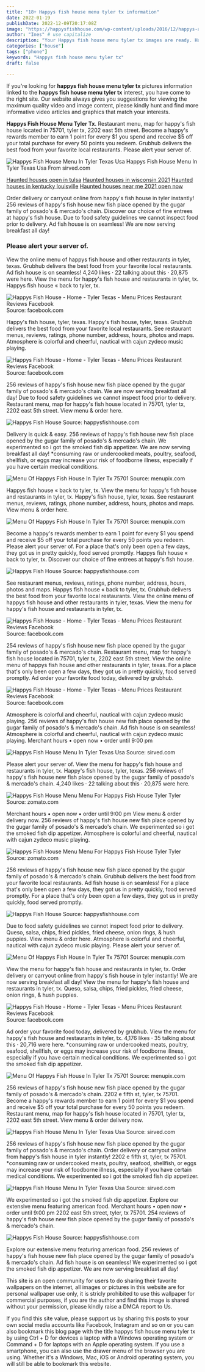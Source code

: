 ```yaml
---
title: "18+ Happys fish house menu tyler tx information"
date: 2022-01-19
publishDate: 2022-12-09T20:17:08Z
image: "https://happysfishhouse.com/wp-content/uploads/2016/12/happys-appetizer-1024x536.jpg"
author: "Ines" # use capitalize
description: "Your Happys fish house menu tyler tx images are ready. Happys fish house menu tyler tx are a topic that is being searched for and liked by netizens today. You can Download the Happys fish house menu tyler tx files here. Download all royalty-free vectors."
categories: ["house"]
tags: ["phone"]
keywords: "Happys fish house menu tyler tx"
draft: false

---
```


If you're looking for **happys fish house menu tyler tx** pictures information linked to the **happys fish house menu tyler tx** interest, you have come to the right  site.  Our website always  gives you  suggestions  for viewing  the maximum  quality video and image  content, please kindly hunt and find more informative video articles and graphics  that match your interests.

**Happys Fish House Menu Tyler Tx**. Restaurant menu, map for happy&#039;s fish house located in 75701, tyler tx, 2202 east 5th street. Become a happy&#039;s rewards member to earn 1 point for every $1 you spend and receive $5 off your total purchase for every 50 points you redeem. Grubhub delivers the best food from your favorite local restaurants. Please alert your server of.

![Happys Fish House Menu In Tyler Texas Usa](https://d6ozfheqtj1tz.cloudfront.net/ChIJs2Up5yvMSYYR_T5TYtpml5U/5c9c9927f0487.jpg "Happys Fish House Menu In Tyler Texas Usa")
Happys Fish House Menu In Tyler Texas Usa From sirved.com

[Haunted houses open in tulsa](/haunted-houses-open-in-tulsa/)
[Haunted houses in wisconsin 2021](/haunted-houses-in-wisconsin-2021/)
[Haunted houses in kentucky louisville](/haunted-houses-in-kentucky-louisville/)
[Haunted houses near me 2021 open now](/haunted-houses-near-me-2021-open-now/)

Order delivery or carryout online from happy&#039;s fish house in tyler instantly! 256 reviews of happy&#039;s fish house new fish place opened by the gugar family of posado&#039;s &amp; mercado&#039;s chain. Discover our choice of fine entrees at happy&#039;s fish house. Due to food safety guidelines we cannot inspect food prior to delivery. Ad fish house is on seamless! We are now serving breakfast all day!

### Please alert your server of.

View the online menu of happys fish house and other restaurants in tyler, texas. Grubhub delivers the best food from your favorite local restaurants. Ad fish house is on seamless! 4,240 likes · 22 talking about this · 20,875 were here. View the menu for happy&#039;s fish house and restaurants in tyler, tx. Happys fish house « back to tyler, tx.


![Happys Fish House - Home - Tyler Texas - Menu Prices Restaurant Reviews Facebook](https://lookaside.fbsbx.com/lookaside/crawler/media/?media_id=2498101320451363 "Happys Fish House - Home - Tyler Texas - Menu Prices Restaurant Reviews Facebook")
Source: facebook.com

Happy&#039;s fish house, tyler, texas. Happy&#039;s fish house, tyler, texas. Grubhub delivers the best food from your favorite local restaurants. See restaurant menus, reviews, ratings, phone number, address, hours, photos and maps. Atmosphere is colorful and cheerful, nautical with cajun zydeco music playing.

![Happys Fish House - Home - Tyler Texas - Menu Prices Restaurant Reviews Facebook](https://lookaside.fbsbx.com/lookaside/crawler/media/?media_id=2525041881090640 "Happys Fish House - Home - Tyler Texas - Menu Prices Restaurant Reviews Facebook")
Source: facebook.com

256 reviews of happy&#039;s fish house new fish place opened by the gugar family of posado&#039;s &amp; mercado&#039;s chain. We are now serving breakfast all day! Due to food safety guidelines we cannot inspect food prior to delivery. Restaurant menu, map for happy&#039;s fish house located in 75701, tyler tx, 2202 east 5th street. View menu &amp; order here.

![Happys Fish House](https://happysfishhouse.com/wp-content/themes/happysfish/assets/img/happys-fish-house-logo.png "Happys Fish House")
Source: happysfishhouse.com

Delivery is quick &amp; easy. 256 reviews of happy&#039;s fish house new fish place opened by the gugar family of posado&#039;s &amp; mercado&#039;s chain. We experimented so i got the smoked fish dip appetizer. We are now serving breakfast all day! *consuming raw or undercooked meats, poultry, seafood, shellfish, or eggs may increase your risk of foodborne illness, especially if you have certain medical conditions.

![Menu Of Happys Fish House In Tyler Tx 75701](https://www.menupix.com/menu_img/20180821a1202sa_05.jpg "Menu Of Happys Fish House In Tyler Tx 75701")
Source: menupix.com

Happys fish house « back to tyler, tx. View the menu for happy&#039;s fish house and restaurants in tyler, tx. Happy&#039;s fish house, tyler, texas. See restaurant menus, reviews, ratings, phone number, address, hours, photos and maps. View menu &amp; order here.

![Menu Of Happys Fish House In Tyler Tx 75701](https://www.menupix.com/menu_img/20180821a1202sa_03.jpg "Menu Of Happys Fish House In Tyler Tx 75701")
Source: menupix.com

Become a happy&#039;s rewards member to earn 1 point for every $1 you spend and receive $5 off your total purchase for every 50 points you redeem. Please alert your server of. For a place that&#039;s only been open a few days, they got us in pretty quickly, food served promptly. Happys fish house « back to tyler, tx. Discover our choice of fine entrees at happy&#039;s fish house.

![Happys Fish House](https://happysfishhouse.com/wp-content/uploads/2020/07/Happys-Wednesday-Special-Graphic.jpg "Happys Fish House")
Source: happysfishhouse.com

See restaurant menus, reviews, ratings, phone number, address, hours, photos and maps. Happys fish house « back to tyler, tx. Grubhub delivers the best food from your favorite local restaurants. View the online menu of happys fish house and other restaurants in tyler, texas. View the menu for happy&#039;s fish house and restaurants in tyler, tx.

![Happys Fish House - Home - Tyler Texas - Menu Prices Restaurant Reviews Facebook](https://lookaside.fbsbx.com/lookaside/crawler/media/?media_id=2806959902898835 "Happys Fish House - Home - Tyler Texas - Menu Prices Restaurant Reviews Facebook")
Source: facebook.com

254 reviews of happy&#039;s fish house new fish place opened by the gugar family of posado&#039;s &amp; mercado&#039;s chain. Restaurant menu, map for happy&#039;s fish house located in 75701, tyler tx, 2202 east 5th street. View the online menu of happys fish house and other restaurants in tyler, texas. For a place that&#039;s only been open a few days, they got us in pretty quickly, food served promptly. Ad order your favorite food today, delivered by grubhub.

![Happys Fish House - Home - Tyler Texas - Menu Prices Restaurant Reviews Facebook](https://lookaside.fbsbx.com/lookaside/crawler/media/?media_id=2507980159463479 "Happys Fish House - Home - Tyler Texas - Menu Prices Restaurant Reviews Facebook")
Source: facebook.com

Atmosphere is colorful and cheerful, nautical with cajun zydeco music playing. 256 reviews of happy&#039;s fish house new fish place opened by the gugar family of posado&#039;s &amp; mercado&#039;s chain. Ad fish house is on seamless! Atmosphere is colorful and cheerful, nautical with cajun zydeco music playing. Merchant hours • open now • order until 9:00 pm

![Happys Fish House Menu In Tyler Texas Usa](https://d6ozfheqtj1tz.cloudfront.net/ChIJs2Up5yvMSYYR_T5TYtpml5U/5c9c990edb079.jpg "Happys Fish House Menu In Tyler Texas Usa")
Source: sirved.com

Please alert your server of. View the menu for happy&#039;s fish house and restaurants in tyler, tx. Happy&#039;s fish house, tyler, texas. 256 reviews of happy&#039;s fish house new fish place opened by the gugar family of posado&#039;s &amp; mercado&#039;s chain. 4,240 likes · 22 talking about this · 20,875 were here.

![Happys Fish House Menu Menu For Happys Fish House Tyler Tyler](https://b.zmtcdn.com/data/menus/473/17668473/ddf1c0ad55b4d0fa4b3ee3d2f56cab9c.jpg "Happys Fish House Menu Menu For Happys Fish House Tyler Tyler")
Source: zomato.com

Merchant hours • open now • order until 9:00 pm View menu &amp; order delivery now. 256 reviews of happy&#039;s fish house new fish place opened by the gugar family of posado&#039;s &amp; mercado&#039;s chain. We experimented so i got the smoked fish dip appetizer. Atmosphere is colorful and cheerful, nautical with cajun zydeco music playing.

![Happys Fish House Menu Menu For Happys Fish House Tyler Tyler](https://b.zmtcdn.com/data/reviews_photos/978/7c55b7a9ad666bdd39bc533d83744978_1544708902.JPG?fit=around|771.75:416.25&amp;crop=771.75:416.25;*,* "Happys Fish House Menu Menu For Happys Fish House Tyler Tyler")
Source: zomato.com

256 reviews of happy&#039;s fish house new fish place opened by the gugar family of posado&#039;s &amp; mercado&#039;s chain. Grubhub delivers the best food from your favorite local restaurants. Ad fish house is on seamless! For a place that&#039;s only been open a few days, they got us in pretty quickly, food served promptly. For a place that&#039;s only been open a few days, they got us in pretty quickly, food served promptly.

![Happys Fish House](https://happysfishhouse.com/wp-content/uploads/2017/10/happys-steamed-seafood-1024x536.jpg "Happys Fish House")
Source: happysfishhouse.com

Due to food safety guidelines we cannot inspect food prior to delivery. Queso, salsa, chips, fried pickles, fried cheese, onion rings, &amp; hush puppies. View menu &amp; order here. Atmosphere is colorful and cheerful, nautical with cajun zydeco music playing. Please alert your server of.

![Menu Of Happys Fish House In Tyler Tx 75701](https://www.menupix.com/menu_img/20180821a1202sa_02.jpg "Menu Of Happys Fish House In Tyler Tx 75701")
Source: menupix.com

View the menu for happy&#039;s fish house and restaurants in tyler, tx. Order delivery or carryout online from happy&#039;s fish house in tyler instantly! We are now serving breakfast all day! View the menu for happy&#039;s fish house and restaurants in tyler, tx. Queso, salsa, chips, fried pickles, fried cheese, onion rings, &amp; hush puppies.

![Happys Fish House - Home - Tyler Texas - Menu Prices Restaurant Reviews Facebook](https://lookaside.fbsbx.com/lookaside/crawler/media/?media_id=1920227244905443 "Happys Fish House - Home - Tyler Texas - Menu Prices Restaurant Reviews Facebook")
Source: facebook.com

Ad order your favorite food today, delivered by grubhub. View the menu for happy&#039;s fish house and restaurants in tyler, tx. 4,176 likes · 35 talking about this · 20,716 were here. *consuming raw or undercooked meats, poultry, seafood, shellfish, or eggs may increase your risk of foodborne illness, especially if you have certain medical conditions. We experimented so i got the smoked fish dip appetizer.

![Menu Of Happys Fish House In Tyler Tx 75701](https://www.menupix.com/menu_img/20180821a1202sa_01.jpg "Menu Of Happys Fish House In Tyler Tx 75701")
Source: menupix.com

256 reviews of happy&#039;s fish house new fish place opened by the gugar family of posado&#039;s &amp; mercado&#039;s chain. 2202 e fifth st, tyler, tx 75701. Become a happy&#039;s rewards member to earn 1 point for every $1 you spend and receive $5 off your total purchase for every 50 points you redeem. Restaurant menu, map for happy&#039;s fish house located in 75701, tyler tx, 2202 east 5th street. View menu &amp; order delivery now.

![Happys Fish House Menu In Tyler Texas Usa](https://d6ozfheqtj1tz.cloudfront.net/ChIJs2Up5yvMSYYR_T5TYtpml5U/5c9c9947935ee.jpg "Happys Fish House Menu In Tyler Texas Usa")
Source: sirved.com

256 reviews of happy&#039;s fish house new fish place opened by the gugar family of posado&#039;s &amp; mercado&#039;s chain. Order delivery or carryout online from happy&#039;s fish house in tyler instantly! 2202 e fifth st, tyler, tx 75701. *consuming raw or undercooked meats, poultry, seafood, shellfish, or eggs may increase your risk of foodborne illness, especially if you have certain medical conditions. We experimented so i got the smoked fish dip appetizer.

![Happys Fish House Menu In Tyler Texas Usa](https://d6ozfheqtj1tz.cloudfront.net/ChIJs2Up5yvMSYYR_T5TYtpml5U/5c9c9927f0487.jpg "Happys Fish House Menu In Tyler Texas Usa")
Source: sirved.com

We experimented so i got the smoked fish dip appetizer. Explore our extensive menu featuring american food. Merchant hours • open now • order until 9:00 pm 2202 east 5th street, tyler, tx 75701. 254 reviews of happy&#039;s fish house new fish place opened by the gugar family of posado&#039;s &amp; mercado&#039;s chain.

![Happys Fish House](https://happysfishhouse.com/wp-content/uploads/2016/12/happys-appetizer-1024x536.jpg "Happys Fish House")
Source: happysfishhouse.com

Explore our extensive menu featuring american food. 256 reviews of happy&#039;s fish house new fish place opened by the gugar family of posado&#039;s &amp; mercado&#039;s chain. Ad fish house is on seamless! We experimented so i got the smoked fish dip appetizer. We are now serving breakfast all day!

This site is an open community for users to do sharing their favorite wallpapers on the internet, all images or pictures in this website are for personal wallpaper use only, it is stricly prohibited to use this wallpaper for commercial purposes, if you are the author and find this image is shared without your permission, please kindly raise a DMCA report to Us.

If you find this site value, please support us by sharing this posts to your own social media accounts like Facebook, Instagram and so on or you can also bookmark this blog page with the title happys fish house menu tyler tx by using Ctrl + D for devices a laptop with a Windows operating system or Command + D for laptops with an Apple operating system. If you use a smartphone, you can also use the drawer menu of the browser you are using. Whether it's a Windows, Mac, iOS or Android operating system, you will still be able to bookmark this website.
